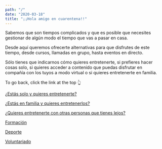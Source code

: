 ```yaml
---
path: "/"
date: "2020-03-18"
title: "¡¡Hola amigo en cuarentena!!"
---
```


Sabemos que son tiempos complicados y que es posible que necesites gestionar de algún modo el tiempo que vas a pasar en casa. 

Desde aquí queremos ofrecerte alternativas para que disfrutes de este tiempo, desde cursos, llamadas en grupo, hasta eventos en directo.

Sólo tienes que indicarnos cómo quieres entretenerte, si prefieres hacer cosas solo, si quieres acceder a contenido que puedas disfrutar en compañía con los tuyos a modo virtual o si quieres entretenerte en familia.

To go back, click the link at the top 👆

[¿Estás solo y quieres entretenerte?](Categor%20as/Est%20s%20solo%20y%20quieres%20entretenerte.md)

[¿Estás en familia y quieres entretenerlos?](Categor%20as/Est%20s%20en%20familia%20y%20quieres%20entretenerlos.md)

[¿Quieres entretenerte con otras personas que tienes lejos?](Categor%20as/Quieres%20entretenerte%20con%20otras%20personas%20que%20tienes.md)

[Formación](formacion)

[Deporte](deporte)

[Voluntariado](voluntariado)
